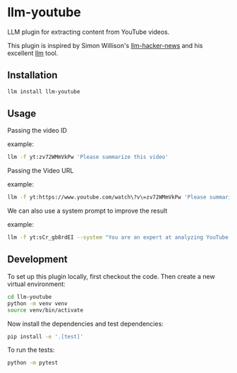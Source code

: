 # llm-youtube

LLM plugin for extracting content from YouTube videos.

This plugin is inspired by Simon Willison's [llm-hacker-news](https://github.com/simonw/llm-hacker-news) and his excellent [llm](https://github.com/simonw/llm) tool.

## Installation

```bash
llm install llm-youtube
```

## Usage

Passing the video ID

example:

```bash
llm -f yt:zv72WMmVkPw 'Please summarize this video'
```

Passing the Video URL

example:

```bash
llm -f yt:https://www.youtube.com/watch\?v\=zv72WMmVkPw 'Please summarize this video'
```

We can also use a system prompt to improve the result

example:

```bash
llm -f yt:sCr_gb8rdEI --system "You are an expert at analyzing YouTube videos. Extract the key points only, ignore filler content." "What is this video about?"
```

## Development

To set up this plugin locally, first checkout the code. Then create a new virtual environment:

```bash
cd llm-youtube
python -m venv venv
source venv/bin/activate
```

Now install the dependencies and test dependencies:

```bash
pip install -e '.[test]'
```

To run the tests:

```bash
python -m pytest
```
